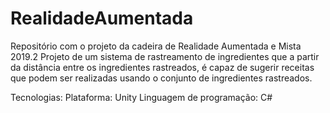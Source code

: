 # RealidadeAumentada
Repositório com o projeto da cadeira de Realidade Aumentada e Mista 2019.2
Projeto de um sistema de rastreamento de ingredientes que a partir da distância entre os ingredientes rastreados, é capaz de sugerir receitas que podem ser realizadas usando o conjunto de ingredientes rastreados.

Tecnologias:
Plataforma: Unity
Linguagem de programação: C#
